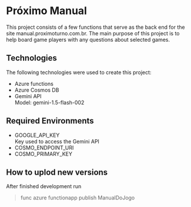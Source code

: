 # Próximo Manual 

This project consists of a few functions that serve as the back end for the site manual.proximoturno.com.br. 
The main purpose of this project is to help board game players with any questions about selected games.

## Technologies

The following technologies were used to create this project:
- Azure functions
- Azure Cosmos DB
- Gemini API  
    Model: gemini-1.5-flash-002

## Required Environments
- GOOGLE_API_KEY  
    Key used to access the Gemini API
- COSMO_ENDPOINT_URI
- COSMO_PRIMARY_KEY

## How to uplod new versions

After finished development run  
>func azure functionapp publish ManualDoJogo


